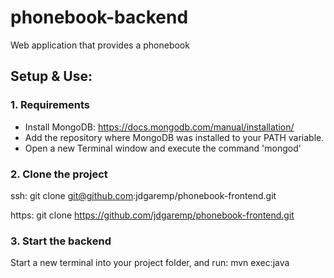 # phonebook-backend

Web application that provides a phonebook

## Setup & Use:

### 1. Requirements
- Install MongoDB: https://docs.mongodb.com/manual/installation/
- Add the repository where MongoDB was installed to your PATH variable.
- Open a new Terminal window and execute the command 'mongod'

### 2. Clone the project

ssh:
git clone git@github.com:jdgaremp/phonebook-frontend.git

https:
git clone https://github.com/jdgaremp/phonebook-frontend.git

### 3. Start the backend

Start a new terminal into your project folder, and run: mvn exec:java



